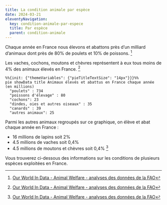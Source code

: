```yaml
---
title: La condition animale par espèce
date: 2024-03-21
eleventyNavigation:
  key: condition-animale-par-espece
  title: Par espèce
  parent: condition-animale
---
```


Chaque année en France nous élevons et abattons près d’un milliard d’animaux dont près de 80% de poulets et 10% de poissons. [^ourworldindata]

Les vaches, cochons, moutons et chèvres représentent à eux tous moins de 4% des animaux élevés en France. [^ourworldindata]

```mermaid
%%{init: {"themeVariables": {"pieTitleTextSize": "14px"}}}%%
pie showData title Animaux élevés et abattus en France chaque année (en millions)
  "poulets" : 734
  "poissons d'élevage" : 80
  "cochons": 23
  "dindes, oies et autres oiseaux" : 35
  "canards" : 39
  "autres animaux": 25
```

Parmi les autres animaux regroupés sur ce graphique, on élève et abat chaque année en France :
- 16 millions de lapins soit 2%
- 4.5 millions de vaches soit 0,4%
- 4.5 millions de moutons et chèvres soit 0,4% [^ourworldindata]

Vous trouverez ci-dessous des informations sur les conditions de plusieurs espèces exploitées en France.

[^ourworldindata]: [Our World In Data - Animal Welfare - analyses des données de la FAO](https://ourworldindata.org/explorers/animal-welfare)

